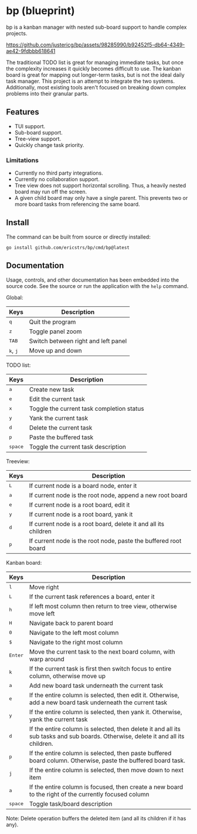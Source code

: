 # bp (blueprint)

bp is a kanban manager with nested sub-board support to handle complex projects.


https://github.com/justericg/bp/assets/98285990/b92452f5-db64-4349-ae42-9fdbbb618641


The traditional TODO list is great for managing immediate tasks, but once the complexity increases it quickly becomes difficult to use. The kanban board is great for mapping out longer-term tasks, but is not the ideal daily task manager. This project is an attempt to integrate the two systems. Additionally, most existing tools aren't focused on breaking down complex problems into their granular parts.

## Features

* TUI support.
* Sub-board support.
* Tree-view support.
* Quickly change task priority.

### Limitations

* Currently no third party integrations.
* Currently no collaboration support.
* Tree view does not support horizontal scrolling. Thus, a heavily nested board may run off the screen.
* A given child board may only have a single parent. This prevents two or more board tasks from referencing the same board.

## Install

The command can be built from source or directly installed:

```
go install github.com/ericstrs/bp/cmd/bp@latest
```

## Documentation

Usage, controls, and other documentation has been embedded into the source code. See the source or run the application with the `help` command.

Global:

|Keys|Description|
|----|-----------|
|<kbd>q</kbd>|Quit the program|
|<kbd>z</kbd>|Toggle panel zoom|
|<kbd>TAB</kbd>|Switch between right and left panel|
|<kbd>k</kbd>, <kbd>j</kbd>|Move up and down|


TODO list:

|Keys|Description|
|----|-----------|
|<kbd>a</kbd>|Create new task|
|<kbd>e</kbd>|Edit the current task|
|<kbd>x</kbd>|Toggle the current task completion status|
|<kbd>y</kbd>|Yank the current task|
|<kbd>d</kbd>|Delete the current task|
|<kbd>p</kbd>|Paste the buffered task|
|<kbd>space</kbd>|Toggle the current task description|

Treeview:

|Keys|Description|
|----|-----------|
|<kbd>L</kbd>|If current node is a board node, enter it|
|<kbd>a</kbd>|If current node is the root node, append a new root board|
|<kbd>e</kbd>|If current node is a root board, edit it|
|<kbd>y</kbd>|If current node is a root board, yank it|
|<kbd>d</kbd>|If current node is a root board, delete it and all its children|
|<kbd>p</kbd>|If current node is the root node, paste the buffered root board|

Kanban board:

|Keys|Description|
|----|-----------|
|<kbd>l</kbd>|Move right|
|<kbd>L</kbd>|If the current task references a board, enter it|
|<kbd>h</kbd>|If left most column then return to tree view, otherwise move left|
|<kbd>H</kbd>|Navigate back to parent board|
|<kbd>0</kbd>|Navigate to the left most column|
|<kbd>$</kbd>|Navigate to the right most column|
|<kbd>Enter</kbd>|Move the current task to the next board column, with warp around|
|<kbd>k</kbd>|If the current task is first then switch focus to entire column, otherwise move up|
|<kbd>a</kbd>|Add new board task underneath the current task|
|<kbd>e</kbd>|If the entire column is selected, then edit it. Otherwise, add a new board task underneath the current task|
|<kbd>y</kbd>|If the entire column is selected, then yank it. Otherwise, yank the current task|
|<kbd>d</kbd>|If the entire column is selected, then delete it and all its sub tasks and sub boards. Otherwise, delete it and all its children.|
|<kbd>p</kbd>|If the entire column is selected, then paste buffered board column. Otherwise, paste the buffered board task.|
|<kbd>j</kbd>|If the entire column is selected, then move down to next item|
|<kbd>a</kbd>|If the entire column is focused, then create a new board to the right of the currently focused column|
|<kbd>space</kbd>|Toggle task/board description|

Note: Delete operation buffers the deleted item (and all its children if it has any).
